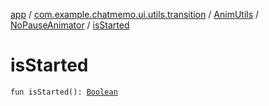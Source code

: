 [app](../../../index.md) / [com.example.chatmemo.ui.utils.transition](../../index.md) / [AnimUtils](../index.md) / [NoPauseAnimator](index.md) / [isStarted](./is-started.md)

# isStarted

`fun isStarted(): `[`Boolean`](https://kotlinlang.org/api/latest/jvm/stdlib/kotlin/-boolean/index.html)